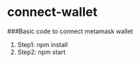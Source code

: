 # connect-wallet
###Basic code to connect metamask wallet
1) Step1: npm install 
2) Step2: npm start
